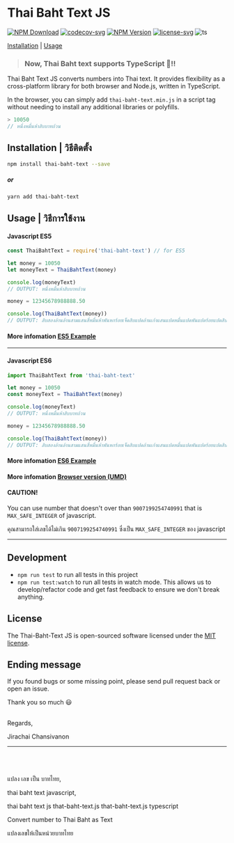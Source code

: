 # Thai Baht Text JS

[![NPM Download](https://img.shields.io/npm/dt/thai-baht-text.svg?style=flat-square)](https://www.npmjs.com/package/thai-baht-text)
[![codecov-svg](https://img.shields.io/codecov/c/github/antronic/thai-baht-text-js.svg?style=flat-square)](https://codecov.io/gh/antronic/thai-baht-text-js)
[![NPM Version](https://img.shields.io/npm/v/thai-baht-text.svg?style=flat-square)](https://www.npmjs.com/package/thai-baht-text)
[![license-svg](https://img.shields.io/badge/license-MIT-blue.svg?style=flat-square)](https://opensource.org/licenses/MIT)
![ts](https://flat.badgen.net/badge/Built%20With/TypeScript/blue)

[Installation](#installation) | [Usage](#usage)


>### Now, Thai Baht text supports TypeScript 🎉!!

Thai Baht Text JS converts numbers into Thai text. It provides flexibility as a cross-platform library for both browser and Node.js, written in TypeScript.

In the browser, you can simply add `thai-baht-text.min.js` in a script tag without needing to install any additional libraries or polyfills.

```Javascript
> 10050
// หนึ่งหมื่นห้าสิบบาทถ้วน
```

## Installation | วิธีติดตั้ง
```bash
npm install thai-baht-text --save
```
##### or
```bash
yarn add thai-baht-text
```
<!--
NOT AVAILABLE YET!
##### or
```bash
bower install thai-baht-text --save
``` -->


## Usage | วิธีการใช้งาน

#### Javascript ES5

```javascript
const ThaiBahtText = require('thai-baht-text') // for ES5

let money = 10050
let moneyText = ThaiBahtText(money)

console.log(moneyText)
// OUTPUT: หนึ่งหมื่นห้าสิบบาทถ้วน

money = 12345678988888.50

console.log(ThaiBahtText(money))
// OUTPUT: สิบสองล้านล้านสามแสนสี่หมื่นห้าพันหกร้อยเจ็ดสิบแปดล้านเก้าแสนแปดหมื่นแปดพันแปดร้อยแปดสิบแปดบาทห้าสิบสตางค์
```
#### More infomation [ES5 Example](/example/example_es5.js)
___

#### Javascript ES6

```javascript
import ThaiBahtText from 'thai-baht-text'

let money = 10050
const moneyText = ThaiBahtText(money)

console.log(moneyText)
// OUTPUT: หนึ่งหมื่นห้าสิบบาทถ้วน

money = 12345678988888.50

console.log(ThaiBahtText(money))
// OUTPUT: สิบสองล้านล้านสามแสนสี่หมื่นห้าพันหกร้อยเจ็ดสิบแปดล้านเก้าแสนแปดหมื่นแปดพันแปดร้อยแปดสิบแปดบาทห้าสิบสตางค์
```

#### More infomation [ES6 Example](/example/example_es6.js)


#### More infomation [Browser version (UMD)](/example/example_umd)

#### CAUTION!

You can use number that doesn't over than `9007199254740991` that is `MAX_SAFE_INTEGER` of javascript.

คุณสามารถใส่เลขได้ไม่เกิน `9007199254740991` ซึ่งเป็น `MAX_SAFE_INTEGER` ของ javascript
___

## Development
* `npm run test` to run all tests in this project
* `npm run test:watch` to run all tests in watch mode. This allows us to develop/refactor code and get fast feedback to ensure we don't break anything.

## License
The Thai-Baht-Text JS is open-sourced software licensed under the [MIT license](https://opensource.org/licenses/MIT).

## Ending message
If you found bugs or some missing point, please send pull request back or open an issue.

Thank you so much 😃
<br /><br />

Regards,

Jirachai Chansivanon
___
<br /><br /><br />
แปลง เลข เป็น บาทไทย,

thai baht text javascript,

thai baht text js
that-baht-text.js
that-baht-text.js typescript

Convert number to Thai Baht as Text

แปลงเลขให้เป็นหน่วยบาทไทย